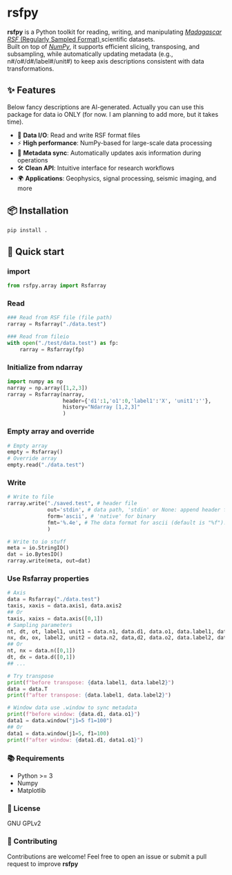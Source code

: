# rsfpy

**rsfpy** is a Python toolkit for reading, writing, and manipulating [*Madagascar*](https://ahay.org "Madagascar Main Page") [<ins>*RSF* (Regularly Sampled Format) </ins>](https://ahay.org/wiki/Guide_to_RSF_file_format "RSF data format")  scientific datasets.  
Built on top of [*NumPy*](https://numpy.org/ "The fundamental package for scientific computing with Python"), it supports efficient slicing, transposing, and subsampling, while automatically updating metadata (e.g., n#/o#/d#/label#/unit#) to keep axis descriptions consistent with data transformations.

## ✨ Features
Below fancy descriptions are AI-generated. Actually you can use this package for data io ONLY (for now. I am planning to add more, but it takes time).
- 📂 **Data I/O**: Read and write RSF format files
- ⚡ **High performance**: NumPy-based for large-scale data processing
- 🔄 **Metadata sync**: Automatically updates axis information during operations
- 🛠 **Clean API**: Intuitive interface for research workflows
- 🌍 **Applications**: Geophysics, signal processing, seismic imaging, and more

## 📦 Installation

```bash
pip install .
```

## 🚀 Quick start 

### import 
```python
from rsfpy.array import Rsfarray
```
### Read
```python
### Read from RSF file (file path)
rarray = Rsfarray("./data.test")

### Read from fileio
with open("./test/data.test") as fp:
    rarray = Rsfarray(fp)
```
### Initialize from ndarray
```python
import numpy as np
narray = np.array([1,2,3])
rarray = Rsfarray(narray, 
                  header={'d1':1,'o1':0,'label1':'X', 'unit1':''},
                  history="Ndarray [1,2,3]"
                  )
```

### Empty array and override
```python
# Empty array
empty = Rsfarray()
# Override array
empty.read("./data.test")
```
### Write
```python
# Write to file
rarray.write("./saved.test", # header file
             out='stdin', # data path, 'stdin' or None: append header file
             form='ascii', # 'native' for binary 
             fmt='%.4e', # The data format for ascii (default is "%f").
             )

# Write to io stuff
meta = io.StringIO()
dat = io.BytesIO()
rarray.write(meta, out=dat)
```
### Use Rsfarray properties
```python
# Axis
data = Rsfarray("./data.test")
taxis, xaxis = data.axis1, data.axis2
## Or
taxis, xaixs = data.axis([0,1])
# Sampling parameters
nt, dt, ot, label1, unit1 = data.n1, data.d1, data.o1, data.label1, data.unit1
nx, dx, ox, label2, unit2 = data.n2, data,d2, data.o2, data.label2, data.unit2
## Or
nt, nx = data.n([0,1])
dt, dx = data.d([0,1])
## ...

# Try transpose
print(f"before transpose: {data.label1, data.label2}")
data = data.T
print(f"after transpose: {data.label1, data.label2}")

# Window data use .window to sync metadata
print(f"before window: {data.d1, data.o1}")
data1 = data.window("j1=5 f1=100")
## Or
data1 = data.window(j1=5, f1=100)
print(f"after window: {data1.d1, data1.o1}")

```


### 📚 Requirements
- Python >= 3
- Numpy
- Matplotlib
### 📄 License
GNU GPLv2
### 🤝 Contributing
Contributions are welcome! Feel free to open an issue or submit a pull request to improve **rsfpy**

